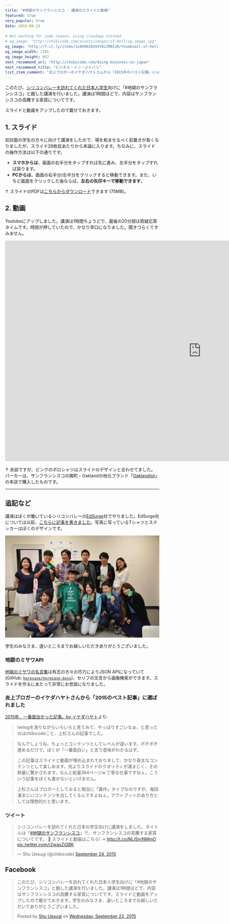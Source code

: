 ```yaml
---
title: "#地獄のサンフランシスコ - 講演のスライドと動画"
featured: true
very_popular: true
date: 2015-09-23

# Not working for some reason, using cloudapp instead
# og_image: "http://chibicode.com/assets/images/sf-hell/og-image.jpg"
og_image: "http://f.cl.ly/items/1x0U0628293Y0i2M011R/thumbnail-sf-hell.jpg"
og_image_width: 1701
og_image_height: 957
next_recommend_url: "http://chibicode.com/doing-business-in-japan"
next_recommend_title: "ビジネス・イン・ジャパン"
list_item_comment: "炎上ブロガーのイケダハヤトさんから「2015年のベスト記事」に<a href='http://www.ikedahayato.com/20151202/49108649.html'>選ばれました</a>。"
---
```


このたび、[シリコンバレーを訪れてくれた日本人学生](http://shunnshu.hatenablog.com/)向けに「#地獄のサンフランシスコ」と題した講演を行いました。講演は1時間ほどで、内容はサンフランシスコの高騰する家賃についてです。

スライドと動画をアップしたので載せておきます。

## 1. スライド

初対面の学生の方々に向けて講演をしたので、場を和ませるべく前置きが長くなりましたが、スライド28枚目あたりから本論に入ります。ちなみに、スライドの操作方法は以下の通りです。

- **スマホからは**、画面の右半分をタップすれば先に進み、左半分をタップすれば戻ります。
- **PCからは**、画面の右半分/左半分をクリックすると移動できます。また、いちど画面をクリックした後ならば、**左右の矢印キーで移動できます**。

<p><script async class="speakerdeck-embed" data-id="7fa6b7279c69409e8c0c07cb079a3dbb" data-ratio="1.33333333333333" src="//speakerdeck.com/assets/embed.js"></script></p>

↑ スライドのPDFは[こちらからダウンロード](https://speakerd.s3.amazonaws.com/presentations/7fa6b7279c69409e8c0c07cb079a3dbb/sf-hell.pdf)できます (75MB)。

## 2. 動画

Youtubeにアップしました。講演は1時間ちょうどで、最後の20分弱は質疑応答タイムです。時間が押していたので、かなり早口になりました。聞きづらくてすみません。

<p><iframe width="1280" height="720" src="https://www.youtube.com/embed/zWB6IwAt1UQ" frameborder="0" allowfullscreen></iframe></p>

↑ 余談ですが、ピンクのポロシャツはスライドのデザインと合わせてました。パーカーは、サンフランシスコの隣町・Oaklandの地元ブランド「[Oaklandish](http://oaklandish.com/)」の本店で購入したものです。

---

## 追記など

講演はぼくが働いているシリコンバレーの[EdSurge](http://edsurge.com/)社でやりました。EdSurge社については以前、[こちらに記事を書きました](http://chibicode.com/how-edsurge-started/)。写真に写っているTシャツとステッカーはぼくのデザインです。

![EdSurgeオフィス](/assets/images/sf-hell/group-photo.jpg)

学生のみなさま、遠いところまでお越しいただきありがとうございました。

### 地獄のミサワAPI

[地獄のミサワの名言集](http://jigokuno.com/)は有志の方々の尽力によりJSON APIになっていて (GitHub: [`horesase/horesase-boys`](https://github.com/horesase/horesase-boys))、セリフの文言から画像検索ができます。スライドを作るにあたって非常にお世話になりました。

### 炎上ブロガーのイケダハヤトさんから「2015のベスト記事」に選ばれました

[2015年、一番面白かった記事。by イケダハヤト](http://www.ikedahayato.com/20151202/49108649.html)より:

> twilogを漁りながらいろいろと見てみて、やっぱりすごいなぁ、と思ったのはchibicodeこと、上杉さんの記事でした。

> なんでしょうね、ちょっとコンテンツとしてレベルが違います。ポチポチ進めるだけで、ぼくが「一番面白い」と言う意味がわかるはず。

> この記事はスライドと動画が埋め込まれておりまして、かなり骨太なコンテンツとして楽しめます。何よりスライドのクオリティが凄まじく、その熱量に驚かされます。なんと総量384ページw 丁寧な仕事ですねぇ。こういう記事をぼくも書かないといけません。

> 上杉さんはブロガーとしてみると相当に「寡作」タイプなのですが、毎回凄まじいコンテンツを出してくるんですよねぇ。アウトプットのあり方としては理想的だと思います。

### ツイート

<blockquote class="twitter-tweet" lang="en"><p lang="ja" dir="ltr">シリコンバレーを訪れてくれた日本の学生向けに講演をしました。タイトルは「<a href="https://twitter.com/hashtag/%E5%9C%B0%E7%8D%84%E3%81%AE%E3%82%B5%E3%83%B3%E3%83%95%E3%83%A9%E3%83%B3%E3%82%B7%E3%82%B9%E3%82%B3?src=hash">#地獄のサンフランシスコ</a>」で、サンフランシスコの高騰する家賃についてです。 💸&#10;&#10;スライドと動画はこちら! → <a href="http://t.co/NLjSnrNMmO">http://t.co/NLjSnrNMmO</a> <a href="http://t.co/r2wasZiQBK">pic.twitter.com/r2wasZiQBK</a></p>&mdash; Shu Uesugi (@chibicode) <a href="https://twitter.com/chibicode/status/646838522599477248">September 24, 2015</a></blockquote>
<script async src="//platform.twitter.com/widgets.js" charset="utf-8"></script>

## Facebook

<div class="fb-post" data-href="https://www.facebook.com/shu/posts/4961241948654" data-width="500"><div class="fb-xfbml-parse-ignore"><blockquote cite="https://www.facebook.com/shu/posts/4961241948654"><p>&#x3053;&#x306e;&#x305f;&#x3073;&#x3001;&#x30b7;&#x30ea;&#x30b3;&#x30f3;&#x30d0;&#x30ec;&#x30fc;&#x3092;&#x8a2a;&#x308c;&#x3066;&#x304f;&#x308c;&#x305f;&#x65e5;&#x672c;&#x4eba;&#x5b66;&#x751f;&#x5411;&#x3051;&#x306b;&#x300c;#&#x5730;&#x7344;&#x306e;&#x30b5;&#x30f3;&#x30d5;&#x30e9;&#x30f3;&#x30b7;&#x30b9;&#x30b3;&#x300d;&#x3068;&#x984c;&#x3057;&#x305f;&#x8b1b;&#x6f14;&#x3092;&#x884c;&#x3044;&#x307e;&#x3057;&#x305f;&#x3002;&#x8b1b;&#x6f14;&#x306f;1&#x6642;&#x9593;&#x307b;&#x3069;&#x3067;&#x3001;&#x5185;&#x5bb9;&#x306f;&#x30b5;&#x30f3;&#x30d5;&#x30e9;&#x30f3;&#x30b7;&#x30b9;&#x30b3;&#x306e;&#x9ad8;&#x9a30;&#x3059;&#x308b;&#x5bb6;&#x8cc3;&#x306b;&#x3064;&#x3044;&#x3066;&#x3067;&#x3059;&#x3002;&#x30b9;&#x30e9;&#x30a4;&#x30c9;&#x3068;&#x52d5;&#x753b;&#x3092;&#x30a2;&#x30c3;&#x30d7;&#x3057;&#x305f;&#x306e;&#x3067;&#x8f09;&#x305b;&#x3066;&#x304a;&#x304d;&#x307e;&#x3059;&#x3002;&#x5b66;&#x751f;&#x306e;&#x307f;&#x306a;&#x3055;&#x307e;&#x3001;&#x9060;&#x3044;&#x3068;&#x3053;&#x308d;&#x307e;&#x3067;&#x304a;&#x8d8a;&#x3057;&#x3044;&#x305f;&#x3060;&#x3044;&#x3066;&#x3042;&#x308a;&#x304c;&#x3068;&#x3046;&#x3054;&#x3056;&#x3044;&#x307e;&#x3057;&#x305f;&#x3002;</p>Posted by <a href="https://www.facebook.com/shu">Shu Uesugi</a> on&nbsp;<a href="https://www.facebook.com/shu/posts/4961241948654">Wednesday, September 23, 2015</a></blockquote></div></div>
